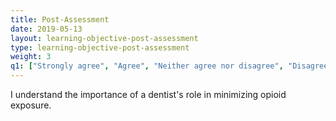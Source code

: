 ```yaml
---
title: Post-Assessment 
date: 2019-05-13
layout: learning-objective-post-assessment
type: learning-objective-post-assessment
weight: 3
q1: ["Strongly agree", "Agree", "Neither agree nor disagree", "Disagree", "Strongly disagree" ]
---
```

I understand the importance of a dentist's role in minimizing opioid exposure.

